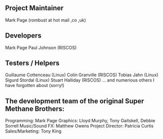 Project Maintainer
------------------
Mark Page (rombust at hot mail ,co ,uk)

Developers
----------
Mark Page
Paul Johnson (RISCOS)

Testers / Helpers
-----------------
Guillaume Cottenceau (Linux)
Colin Granville (RISCOS)
Tobias Jahn (Linux)
Sigurd Stordal (Linux)
Stuart Halliday (RISCOS)
... and numerious others I have forgotten about (sorry!)


The development team of the original Super Methane Brothers:
------------------------------------------------------------
Programming:		Mark Page
Graphics:		Lloyd Murphy, Tony Gaitskell, Debbie Sorrell
Music/Sound FX:		Matthew Owens
Project Director:	Patricia Curtis
Sales/Marketing:	Tony King
